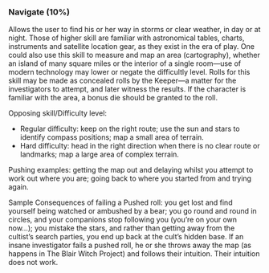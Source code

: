 ### Navigate (10%)
Allows the user to find his or her way in storms or clear weather, in day or at night. Those of higher skill are familiar with astronomical tables, charts, instruments and satellite location gear, as they exist in the era of play. One could also use this skill to measure and map an area (cartography), whether an island of many square miles or the interior of a single room—use of modern technology may lower or negate the difficultly level.
Rolls for this skill may be made as concealed rolls by the Keeper—a matter for the investigators to attempt, and later witness the results.
If the character is familiar with the area, a bonus die should be granted to the roll.

Opposing skill/Difficulty level:
- Regular difficulty: keep on the right route; use the sun and stars to identify compass positions; map a small area of terrain.
- Hard difficulty: head in the right direction when there is no clear route or landmarks; map a large area of complex terrain.

Pushing examples: getting the map out and delaying whilst you attempt to work out where you are; going back to where you started from and trying again.

Sample Consequences of failing a Pushed roll:
you get lost and find yourself being watched or ambushed by a bear; you go round and round in circles, and your companions stop following you (you’re on your own now…); you mistake the stars, and rather than getting away from the cultist’s search parties, you end up back at the cult’s hidden base. If an insane investigator fails a pushed roll, he or she throws away the map (as happens in The Blair Witch Project) and follows their intuition. Their intuition does not work.